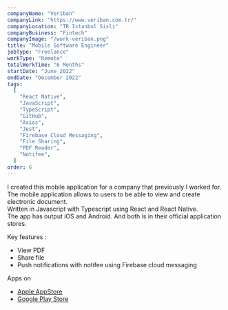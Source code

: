 ```yaml
---
companyName: "Veriban"
companyLink: "https://www.veriban.com.tr/"
companyLocation: "TR Istanbul Sisli"
companyBusiness: "Fintech"
companyImage: "/work-veriban.png"
title: "Mobile Software Engineer"
jobType: "Freelance"
workType: "Remote"
totalWorkTime: "6 Months"
startDate: "June 2022"
endDate: "December 2022"
tags:
  [
    "React Native",
    "JavaScript",
    "TypeScript",
    "GitHub",
    "Axios",
    "Jest",
    "Firebase Cloud Messaging",
    "File Sharing",
    "PDF Reader",
    "Notifee",
  ]
order: 6
---
```


I created this mobile application for a company that previously I worked for.  
The mobile application allows to users to be able to view and create electronic document.  
Written in Javascript with Typescript using React and React Native.  
The app has output iOS and Android. And both is in their official application stores.  

Key features :  
- View PDF
- Share file
- Push notifications with notifee using Firebase cloud messaging

Apps on 
- [Apple AppStore](https://apps.apple.com/app/veriban-e-belge/id6443885586)
- [Google Play Store](https://play.google.com/store/apps/details?id=com.veribanmobile)
